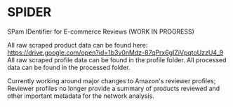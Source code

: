 # SPIDER  
SPam IDentifier for E-commerce Reviews (WORK IN PROGRESS)

All raw scraped product data can be found here: https://drive.google.com/open?id=1b3v0nMdz-87qPrx6gIZiVpqtoUzzU4_9
All raw scraped profile data can be found in the profile folder.
All processed data can be found in the processed folder.

Currently working around major changes to Amazon's reviewer profiles; Reviewer profiles no longer provide a summary of products reviewed and other important metadata for the network analysis.
